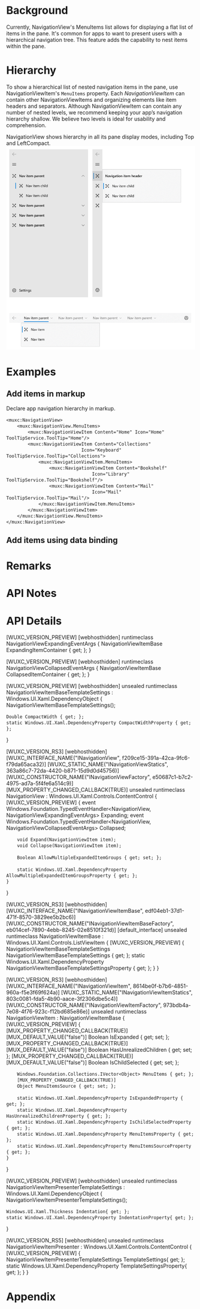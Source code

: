 
# Background
Currently, NavigationView's MenuItems list allows for displaying a flat list of items in the pane. 
It's common for apps to want to present users with a hierarchical navigation tree. 
This feature adds the capability to nest items within the pane. 


# Hierarchy
To show a hierarchical list of nested navigation items in the pane, use NavigationViewItem's `MenuItems` property.
Each *NavigationViewItem* can contain other NavigationViewItems and organizing elements like item headers and separators. 
Although NavigationViewItem can contain any number of nested levels, we recommend keeping your app’s navigation hierarchy shallow. 
We believe two levels is ideal for usability and comprehension.

NavigationView shows hierarchy in all its pane display modes, including Top and LeftCompact.
![NavigationView in Left, LeftCompact, and Top modes showing hierarchy](NavigationView_Hierarchy.png)


# Examples

## Add items in markup
Declare app navigation hierarchy in markup.

```Xaml
<muxc:NavigationView>
    <muxc:NavigationView.MenuItems>
        <muxc:NavigationViewItem Content="Home" Icon="Home" ToolTipService.ToolTip="Home"/>
        <muxc:NavigationViewItem Content="Collections" 
                            Icon="Keyboard" ToolTipService.ToolTip="Collections">
            <muxc:NavigationViewItem.MenuItems>
                <muxc:NavigationViewItem Content="Bookshelf" 
                                Icon="Library" ToolTipService.ToolTip="Bookshelf"/>
                <muxc:NavigationViewItem Content="Mail" 
                                Icon="Mail" ToolTipService.ToolTip="Mail"/>
            </muxc:NavigationViewItem.MenuItems>
        </muxc:NavigationViewItem>
    </muxc:NavigationView.MenuItems>
</muxc:NavigationView>
```

## Add items using data binding


# Remarks
<!-- Explanation and guidance that doesn't fit into the Examples
section.  For example, see the Remarks for the MediaPlayerElement 
(https://docs.microsoft.com/uwp/api/Windows.UI.Xaml.Controls.MediaPlayerElement#remarks). -->


# API Notes
<!-- Give a one or two line description of each API (type
and member), or at least the ones that aren't obvious
from their name.  These descriptions are what show up
in IntelliSense. -->


# API Details
[WUXC_VERSION_PREVIEW]
[webhosthidden]
runtimeclass NavigationViewExpandingEventArgs
{
    NavigationViewItemBase ExpandingItemContainer { get; };
}

[WUXC_VERSION_PREVIEW]
[webhosthidden]
runtimeclass NavigationViewCollapsedEventArgs
{
    NavigationViewItemBase CollapsedItemContainer { get; };
}

[WUXC_VERSION_PREVIEW]
[webhosthidden]
unsealed runtimeclass NavigationViewItemBaseTemplateSettings : Windows.UI.Xaml.DependencyObject
{
    NavigationViewItemBaseTemplateSettings();

    Double CompactWidth { get; };
    static Windows.UI.Xaml.DependencyProperty CompactWidthProperty { get; };
}

[WUXC_VERSION_RS3]
[webhosthidden]
[WUXC_INTERFACE_NAME("INavigationView", f209ce15-391a-42ca-9fc6-f79da65aca32)]
[WUXC_STATIC_NAME("INavigationViewStatics", 363a86c7-72da-4420-b871-15d9d0d45756)]
[WUXC_CONSTRUCTOR_NAME("INavigationViewFactory", e50687c1-b7c2-4975-ad7a-5f4fe6a514c9)]
[MUX_PROPERTY_CHANGED_CALLBACK(TRUE)]
unsealed runtimeclass NavigationView : Windows.UI.Xaml.Controls.ContentControl
{
    [WUXC_VERSION_PREVIEW]
    {
        event Windows.Foundation.TypedEventHandler<NavigationView, NavigationViewExpandingEventArgs> Expanding;
        event Windows.Foundation.TypedEventHandler<NavigationView, NavigationViewCollapsedEventArgs> Collapsed;

        void Expand(NavigationViewItem item);
        void Collapse(NavigationViewItem item);

        Boolean AllowMultipleExpandedItemGroups { get; set; };

        static Windows.UI.Xaml.DependencyProperty AllowMultipleExpandedItemGroupsProperty { get; };
    }
}

[WUXC_VERSION_RS3]
[webhosthidden]
[WUXC_INTERFACE_NAME("INavigationViewItemBase", edf04eb1-37d1-471f-8570-3829ee5b2bc6)]
[WUXC_CONSTRUCTOR_NAME("INavigationViewItemBaseFactory", eb014cef-7890-4ebb-8245-02e8510f321d)]
[default_interface]
unsealed runtimeclass NavigationViewItemBase : Windows.UI.Xaml.Controls.ListViewItem
{
    [WUXC_VERSION_PREVIEW]
    {
        NavigationViewItemBaseTemplateSettings NavigationViewItemBaseTemplateSettings { get; };
        static Windows.UI.Xaml.DependencyProperty NavigationViewItemBaseTemplateSettingsProperty { get; };
    }
}

[WUXC_VERSION_RS3]
[webhosthidden]
[WUXC_INTERFACE_NAME("INavigationViewItem", 8614be0f-b7b6-4851-960a-f5e3f69f624a)]
[WUXC_STATIC_NAME("INavigationViewItemStatics", 803c0081-fda5-4b90-aace-3f2306dbe5c4)]
[WUXC_CONSTRUCTOR_NAME("INavigationViewItemFactory", 973bdb4a-7e08-4f76-923c-f12bd685e86e)]
unsealed runtimeclass NavigationViewItem : NavigationViewItemBase
{
    [WUXC_VERSION_PREVIEW]
    {
        [MUX_PROPERTY_CHANGED_CALLBACK(TRUE)]
        [MUX_DEFAULT_VALUE("false")]
        Boolean IsExpanded { get; set; };
        [MUX_PROPERTY_CHANGED_CALLBACK(TRUE)]
        [MUX_DEFAULT_VALUE("false")]
        Boolean HasUnrealizedChildren { get; set; };
        [MUX_PROPERTY_CHANGED_CALLBACK(TRUE)]
        [MUX_DEFAULT_VALUE("false")]
        Boolean IsChildSelected { get; set; };

        Windows.Foundation.Collections.IVector<Object> MenuItems { get; };
        [MUX_PROPERTY_CHANGED_CALLBACK(TRUE)]
        Object MenuItemsSource { get; set; };

        static Windows.UI.Xaml.DependencyProperty IsExpandedProperty { get; };
        static Windows.UI.Xaml.DependencyProperty HasUnrealizedChildrenProperty { get; };
        static Windows.UI.Xaml.DependencyProperty IsChildSelectedProperty { get; };
        static Windows.UI.Xaml.DependencyProperty MenuItemsProperty { get; };
        static Windows.UI.Xaml.DependencyProperty MenuItemsSourceProperty { get; };
    }
}

[WUXC_VERSION_PREVIEW]
[webhosthidden]
unsealed runtimeclass NavigationViewItemPresenterTemplateSettings : Windows.UI.Xaml.DependencyObject
{
    NavigationViewItemPresenterTemplateSettings();

    Windows.UI.Xaml.Thickness Indentation{ get; };
    static Windows.UI.Xaml.DependencyProperty IndentationProperty{ get; };
}

[WUXC_VERSION_RS5]
[webhosthidden]
unsealed runtimeclass NavigationViewItemPresenter : Windows.UI.Xaml.Controls.ContentControl
{
    [WUXC_VERSION_PREVIEW]
    {
        NavigationViewItemPresenterTemplateSettings TemplateSettings{ get; };
        static Windows.UI.Xaml.DependencyProperty TemplateSettingsProperty{ get; };
    }
}

# Appendix
<!-- Anything else that you want to write down for posterity, but 
that isn't necessary to understand the purpose and usage of the API.
For example, implementation details. -->
